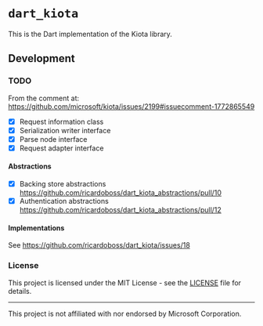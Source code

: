 # `dart_kiota`

This is the Dart implementation of the Kiota library.

## Development

### TODO

From the comment at: https://github.com/microsoft/kiota/issues/2199#issuecomment-1772865549

- [x] Request information class
- [x] Serialization writer interface
- [x] Parse node interface
- [x] Request adapter interface

#### Abstractions

- [x] Backing store abstractions https://github.com/ricardoboss/dart_kiota_abstractions/pull/10
- [x] Authentication abstractions https://github.com/ricardoboss/dart_kiota_abstractions/pull/12

#### Implementations

See https://github.com/ricardoboss/dart_kiota/issues/18

### License

This project is licensed under the MIT License - see the [LICENSE](../../LICENSE) file for details.

---

This project is not affiliated with nor endorsed by Microsoft Corporation.
